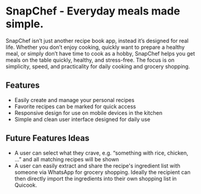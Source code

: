 # SnapChef - Everyday meals made simple.

SnapChef isn’t just another recipe book app, instead it’s designed for real life. Whether you don’t enjoy cooking,
quickly want to prepare a healthy meal, or simply don’t have time to cook as a hobby, SnapChef helps you get meals on
the table quickly, healthy, and stress-free. The focus is on simplicity, speed, and practicality for daily cooking and
grocery shopping.

## Features

* Easily create and manage your personal recipes
* Favorite recipes can be marked for quick access
* Responsive design for use on mobile devices in the kitchen
* Simple and clean user interface designed for daily use

## Future Features Ideas

* A user can select what they crave, e.g. “something with rice, chicken, …” and all matching recipes will be shown
* A user can easily extract and share the recipe's ingredient list with someone via WhatsApp for grocery shopping.
  Ideally the recipient can then directly import the ingredients into their own shopping list in Quicook.